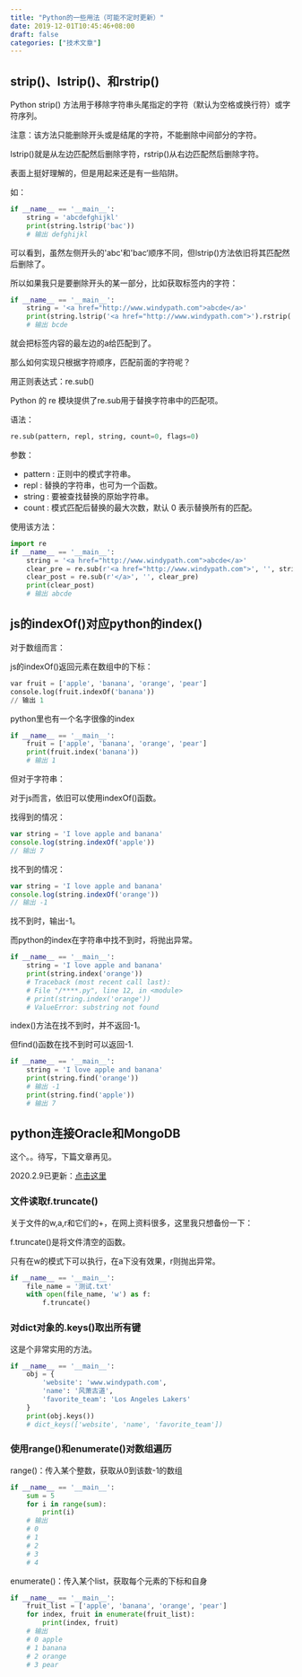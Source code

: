 ```yaml
---
title: "Python的一些用法（可能不定时更新）"
date: 2019-12-01T10:45:46+08:00
draft: false
categories: ["技术文章"]
---
```


## strip()、lstrip()、和rstrip()

Python strip() 方法用于移除字符串头尾指定的字符（默认为空格或换行符）或字符序列。

注意：该方法只能删除开头或是结尾的字符，不能删除中间部分的字符。

lstrip()就是从左边匹配然后删除字符，rstrip()从右边匹配然后删除字符。

表面上挺好理解的，但是用起来还是有一些陷阱。

如：
```python
if __name__ == '__main__':
    string = 'abcdefghijkl'
    print(string.lstrip('bac'))
    # 输出 defghijkl
```
可以看到，虽然左侧开头的'abc'和'bac‘顺序不同，但lstrip()方法依旧将其匹配然后删除了。

所以如果我只是要删除开头的某一部分，比如获取<a>标签内的字符：
```python
if __name__ == '__main__':
    string = '<a href="http://www.windypath.com">abcde</a>'
    print(string.lstrip('<a href="http://www.windypath.com">').rstrip('</a>'))
    # 输出 bcde
```

就会把<a>标签内容的最左边的a给匹配到了。

那么如何实现只根据字符顺序，匹配前面的字符呢？

用正则表达式：re.sub()

Python 的 re 模块提供了re.sub用于替换字符串中的匹配项。

语法：
```python
re.sub(pattern, repl, string, count=0, flags=0)
```
参数：

- pattern : 正则中的模式字符串。
- repl : 替换的字符串，也可为一个函数。
- string : 要被查找替换的原始字符串。
- count : 模式匹配后替换的最大次数，默认 0 表示替换所有的匹配。

使用该方法：
```python
import re
if __name__ == '__main__':
    string = '<a href="http://www.windypath.com">abcde</a>'
    clear_pre = re.sub(r'<a href="http://www.windypath.com">', '', string)
    clear_post = re.sub(r'</a>', '', clear_pre)
    print(clear_post)
    # 输出 abcde
```

## js的indexOf()对应python的index()

对于数组而言：

js的indexOf()返回元素在数组中的下标：

```python
var fruit = ['apple', 'banana', 'orange', 'pear']
console.log(fruit.indexOf('banana'))
// 输出 1
```

python里也有一个名字很像的index

```python
if __name__ == '__main__':
    fruit = ['apple', 'banana', 'orange', 'pear']
    print(fruit.index('banana'))
    # 输出 1
```
但对于字符串：

对于js而言，依旧可以使用indexOf()函数。

找得到的情况：
```javascript
var string = 'I love apple and banana'
console.log(string.indexOf('apple'))
// 输出 7
```
找不到的情况：
```javascript
var string = 'I love apple and banana'
console.log(string.indexOf('orange'))
// 输出 -1
```
找不到时，输出-1。

而python的index在字符串中找不到时，将抛出异常。
```python
if __name__ == '__main__':
    string = 'I love apple and banana'
    print(string.index('orange'))
    # Traceback (most recent call last):
    # File "/****.py", line 12, in <module>
    # print(string.index('orange'))
    # ValueError: substring not found
```
index()方法在找不到时，并不返回-1。

但find()函数在找不到时可以返回-1.
```python
if __name__ == '__main__':
    string = 'I love apple and banana'
    print(string.find('orange'))
    # 输出 -1
    print(string.find('apple'))
    # 输出 7
```

## python连接Oracle和MongoDB

这个。。待写，下篇文章再见。

2020.2.9已更新：[点击这里](/posts/python_connect_mongodb_and_oracle/)

### 文件读取f.truncate()

关于文件的w,a,r和它们的+，在网上资料很多，这里我只想备份一下：

f.truncate()是将文件清空的函数。

只有在w的模式下可以执行，在a下没有效果，r则抛出异常。
```python
if __name__ == '__main__':
    file_name = '测试.txt'
    with open(file_name, 'w') as f:
        f.truncate()
```
### 对dict对象的.keys()取出所有键

这是个非常实用的方法。
```python   
if __name__ == '__main__':
    obj = {
        'website': 'www.windypath.com',
        'name': '风萧古道',
        'favorite_team': 'Los Angeles Lakers'
    }
    print(obj.keys())
    # dict_keys(['website', 'name', 'favorite_team'])
```
### 使用range()和enumerate()对数组遍历

range()：传入某个整数，获取从0到该数-1的数组
```python
if __name__ == '__main__':
    sum = 5
    for i in range(sum):
        print(i)
    # 输出
    # 0
    # 1
    # 2
    # 3
    # 4
```
enumerate()：传入某个list，获取每个元素的下标和自身
```python
if __name__ == '__main__':
    fruit_list = ['apple', 'banana', 'orange', 'pear']
    for index, fruit in enumerate(fruit_list):
        print(index, fruit)
    # 输出
    # 0 apple
    # 1 banana
    # 2 orange
    # 3 pear
```